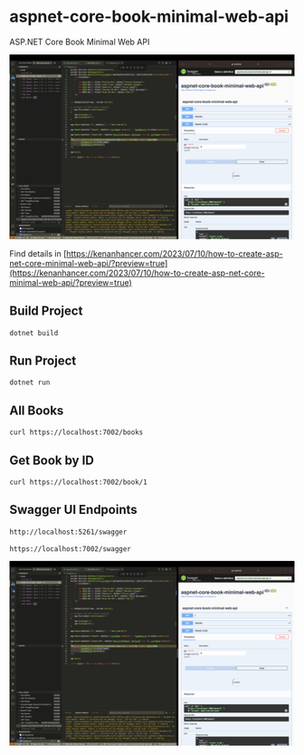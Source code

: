 # aspnet-core-book-minimal-web-api
ASP.NET Core Book Minimal Web API

![](/assets/image1.png)

Find details in [https://kenanhancer.com/2023/07/10/how-to-create-asp-net-core-minimal-web-api/?preview=true](https://kenanhancer.com/2023/07/10/how-to-create-asp-net-core-minimal-web-api/?preview=true)

## Build Project
```shell
dotnet build
```

## Run Project
```shell
dotnet run
```

## All Books
```shell
curl https://localhost:7002/books
```

## Get Book by ID
```shell
curl https://localhost:7002/book/1
```

## Swagger UI Endpoints
```
http://localhost:5261/swagger
```

```
https://localhost:7002/swagger
```

![](/assets/image1.png)